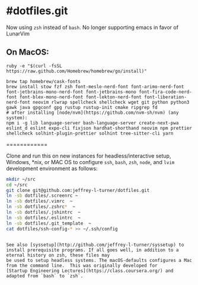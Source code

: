 #dotfiles.git
============

Now using `zsh` instead of `bash`. No longer supporting emacs in favor of LunarVim

## On MacOS:
```
ruby -e "$(curl -fsSL https://raw.github.com/Homebrew/homebrew/go/install)"

brew tap homebrew/cask-fonts
brew install stow fzf zsh font-meslo-nerd-font font-arimo-nerd-font font-jetbrains-mono-nerd-font font-jetbrains-mono font-fira-code-nerd-font font-blex-mono-nerd-font font-lekton-nerd-font font-liberation-nerd-font neovim rlwrap spellcheck shellcheck wget git python python3 gawk java gpgconf gpg rustup rustup-init cmake ripgrep fd
# after installing [node/nvm](https://github.com/nvm-sh/nvm) (any system):
npm i -g lib language-server bash-language-server create-next-pwa eslint_d eslint expo-cli fixjson hardhat-shorthand neovim npm prettier shellcheck solhint-plugin-prettier solhint tree-sitter-cli yarn
```
============

Clone and run this on  new instances for headless/interactive setup, Windows, *nix, or MAC OS to
configure `ssh`, `bash`, `zsh`, `node`, and `lvim` development environment as follows:

```sh
mkdir ~/src
cd ~/src
git clone git@github.com:jeffrey-l-turner/dotfiles.git
ln -sb dotfiles/.screenrc ~
ln -sb dotfiles/.vimrc  ~
ln -sb dotfiles/.zshrc*  ~
ln -sb dotfiles/.jshintrc  ~
ln -sb dotfiles/.eslintrc  ~
ln -sb dotfiles/.git_template  ~
cat dotfiles/ssh-config-* >> ~/.ssh/config
```

```

See also [syssetup](http://github.com/jeffrey-l-turner/syssetup) to install prerequisite programs. If all goes well, in addition to a eternal history on zsh, these files may
be used to setup headless systems. The macOS-defaults configures a Mac from the command line.  This was originally developed for
[Startup Engineering Lectures](https://class.coursera.org/) and adapted from `bash` to `zsh`.


